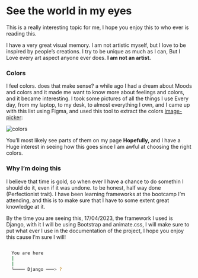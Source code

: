 # See the world in my eyes

This is a really interesting topic for me, I hope you enjoy this to who ever is reading this.

I have a very great visual memory. I am not artistic myself, but I love to be inspired by people’s creations. I try to be unique as much as I can, But I Love every art aspect anyone ever does. **I am not an artist.**

### Colors

I feel colors. does that make sense? a while ago I had a dream about Moods and colors and it made me want to know more about feelings and colors, and it became interesting. I took some pictures of all the things I use Every day, from my laptop, to my desk, to almost everything I own, and I came up with this list using Figma, and used this tool to extract the colors  [image-picker](https://coolors.co/image-picker): 

![colors](https://user-images.githubusercontent.com/77834808/232171334-53fc3f5e-17c6-4b50-9f70-d84c6d7f1377.svg)





You’ll most likely see parts of them on my page **Hopefully,**   and I have a Huge interest in seeing how this goes since I am awful at choosing the right colors.

### Why I’m doing this

I believe that time is gold, so when ever I have a chance to do somethin I should do it, even if it was undone. to be honest, half way done (Perfectionist trait). I have been learning frameworks at the bootcamp I’m attending, and this is to make sure that I have to some extent great knowledge at it.

By the time you are seeing this, 17/04/2023, the framework I used is Django,  with it I will be using Bootstrap and animate.css, I will make sure to put what ever I use in the documentation of the project, I hope you enjoy this cause I’m sure I will!

```bash

  You are here  
  |
  |
  └──── Django ───> ?

```
